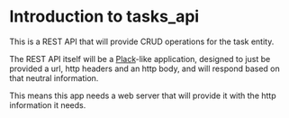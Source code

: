 # Introduction to tasks_api

This is a REST API that will provide CRUD operations for the task entity.

The REST API itself will be a [Plack](http://plackperl.org/)-like application, designed to just
be provided a url, http headers and an http body, and will respond based on that neutral information.

This means this app needs a web server that will provide it with the http information it needs.

